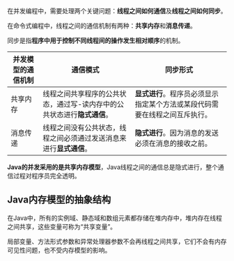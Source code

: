 
在并发编程中，需要处理两个关键问题：**线程之间如何通信**及**线程之间如何同步**。

在命令式编程中，线程之间的通信机制有两种：**共享内存**和**消息传递**。

同步是指**程序中用于控制不同线程间的操作发生相对顺序**的机制。

| 并发模型的通信机制 | 通信模式 | 同步形式|
| --- | --- | --- |
| 共享内存 | 线程之间共享程序的公共状态，通过写-读内存中的公共状态进行**隐式通信**。| **显式进行**。程序员必须显示指定某个方法或某段代码需要在线程之间互斥执行。 |
| 消息传递 | 线程之间没有公共状态，线程之间必须通过发送消息来进行**显式通信**。| **隐式进行**。因为消息的发送必须在消息的接收之前。 |

**Java的并发采用的是共享内存模型**，Java线程之间的通信总是隐式进行，整个通信过程对程序员完全透明。

## Java内存模型的抽象结构

在Java中，所有的实例域、静态域和数组元素都存储在堆内存中，堆内存在线程之间共享，这些变量可称为“共享变量”。

局部变量、方法形式参数和异常处理器参数不会再线程之间共享，它们不会有内存可见性问题，也不受内存模型的影响。
